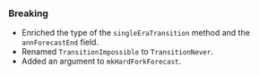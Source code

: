 <!--
A new scriv changelog fragment.

Uncomment the section that is right (remove the HTML comment wrapper).
-->

<!--
### Patch

- A bullet item for the Patch category.

-->
<!--
### Non-Breaking

- A bullet item for the Non-Breaking category.

-->

### Breaking

- Enriched the type of the `singleEraTransition` method and the `annForecastEnd` field.
- Renamed `TransitionImpossible` to `TransitionNever`.
- Added an argument to `mkHardForkForecast`.
